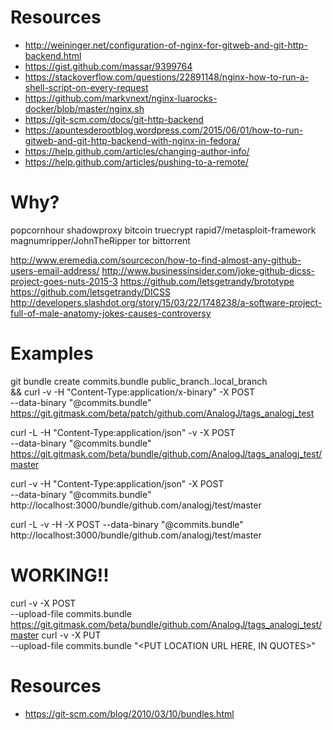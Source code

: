 

# Resources
- http://weininger.net/configuration-of-nginx-for-gitweb-and-git-http-backend.html
- https://gist.github.com/massar/9399764
- https://stackoverflow.com/questions/22891148/nginx-how-to-run-a-shell-script-on-every-request
- https://github.com/markvnext/nginx-luarocks-docker/blob/master/nginx.sh
- https://git-scm.com/docs/git-http-backend
- https://apuntesderootblog.wordpress.com/2015/06/01/how-to-run-gitweb-and-git-http-backend-with-nginx-in-fedora/
- https://help.github.com/articles/changing-author-info/
- https://help.github.com/articles/pushing-to-a-remote/



# Why?
popcornhour
shadowproxy
bitcoin
truecrypt
rapid7/metasploit-framework
magnumripper/JohnTheRipper
tor
bittorrent


http://www.eremedia.com/sourcecon/how-to-find-almost-any-github-users-email-address/
http://www.businessinsider.com/joke-github-dicss-project-goes-nuts-2015-3
https://github.com/letsgetrandy/brototype
https://github.com/letsgetrandy/DICSS
http://developers.slashdot.org/story/15/03/22/1748238/a-software-project-full-of-male-anatomy-jokes-causes-controversy




# Examples
git bundle create commits.bundle public_branch..local_branch \
&& curl -v -H "Content-Type:application/x-binary" -X POST \
	--data-binary "@commits.bundle" https://git.gitmask.com/beta/patch/github.com/AnalogJ/tags_analogj_test

curl -L -H "Content-Type:application/json" -v -X POST \
	--data-binary "@commits.bundle" https://git.gitmask.com/beta/bundle/github.com/AnalogJ/tags_analogj_test/master

curl -v -H "Content-Type:application/json" -X POST \
	--data-binary "@commits.bundle" http://localhost:3000/bundle/github.com/analogj/test/master

curl -L -v -H -X POST --data-binary "@commits.bundle" http://localhost:3000/bundle/github.com/analogj/test/master



# WORKING!!
curl -v -X POST \
	--upload-file commits.bundle https://git.gitmask.com/beta/bundle/github.com/AnalogJ/tags_analogj_test/master
curl -v -X PUT \
	--upload-file commits.bundle "<PUT LOCATION URL HERE, IN QUOTES>"


# Resources
- https://git-scm.com/blog/2010/03/10/bundles.html